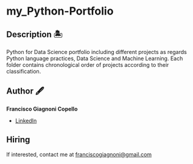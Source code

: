 # my_Python-Portfolio

## Description 🏝️

Python for Data Science portfolio including different projects as regards Python language practices, Data Science and Machine Learning.
Each folder contains chronological order of projects according to their classification.

## Author 🖋
**Francisco Giagnoni Copello**

* [LinkedIn](https://www.linkedin.com/in/fgcopello/)

## Hiring
If interested, contact me at franciscogiagnoni@gmail.com
